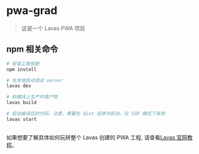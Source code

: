 # pwa-grad

> 这是一个 Lavas PWA 项目

## npm 相关命令

``` bash
# 安装工程依赖
npm install

# 在本地启动调试 server
lavas dev

# 构建线上生产环境产物
lavas build

# 启动编译后的代码，注意，需要在 dist 目录中启动，仅 SSR 模式下有效
lavas start
 
```

 
如果想要了解具体如何玩转整个 Lavas 创建的 PWA 工程, 请查看[Lavas 官网教程](https://lavas.baidu.com/guide)。
